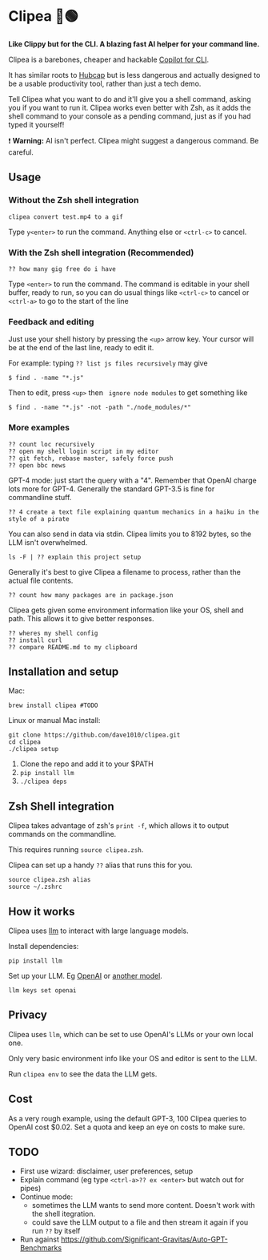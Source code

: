 # Clipea 📎🟢

**Like Clippy but for the CLI. A blazing fast AI helper for your command line.**

Clipea is a barebones, cheaper and hackable [Copilot for CLI](https://githubnext.com/projects/copilot-cli).

It has similar roots to [Hubcap](https://github.com/dave1010/hubcap) but is less dangerous and actually designed to be a usable productivity tool, rather than just a tech demo.

Tell Clipea what you want to do and it'll give you a shell command, asking you if you want to run it. Clipea works even better with Zsh, as it adds the shell command to your console as a pending command, just as if you had typed it yourself!

❗ **Warning:** AI isn't perfect. Clipea might suggest a dangerous command. Be careful.

## Usage

### Without the Zsh shell integration

    clipea convert test.mp4 to a gif

Type `y<enter>` to run the command. Anything else or `<ctrl-c>` to cancel.

### With the Zsh shell integration (Recommended)

    ?? how many gig free do i have

Type `<enter>` to run the command. The command is editable in your shell buffer, ready to run, so you can do
usual things like `<ctrl-c>` to cancel or `<ctrl-a>` to go to the start of the line

### Feedback and editing

Just use your shell history by pressing the `<up>` arrow key. Your cursor will be at the end of
the last line, ready to edit it.

For example: typing `?? list js files recursively` may give
    
    $ find . -name "*.js"

Then to edit, press `<up>` then ` ignore node modules` to get something like

    $ find . -name "*.js" -not -path "./node_modules/*"

### More examples

    ?? count loc recursively
    ?? open my shell login script in my editor
    ?? git fetch, rebase master, safely force push
    ?? open bbc news

GPT-4 mode: just start the query with a "4". Remember that OpenAI charge lots more for GPT-4.
Generally the standard GPT-3.5 is fine for commandline stuff.

    ?? 4 create a text file explaining quantum mechanics in a haiku in the style of a pirate

You can also send in data via stdin. Clipea limits you to 8192 bytes, so the LLM isn't overwhelmed.

    ls -F | ?? explain this project setup

Generally it's best to give Clipea a filename to process, rather than the actual file contents.

    ?? count how many packages are in package.json

Clipea gets given some environment information like your OS, shell and path.
This allows it to give better responses.

    ?? wheres my shell config
    ?? install curl
    ?? compare README.md to my clipboard

## Installation and setup

Mac:

    brew install clipea #TODO

Linux or manual Mac install:

    git clone https://github.com/dave1010/clipea.git
    cd clipea
    ./clipea setup

1. Clone the repo and add it to your $PATH
2. `pip install llm`
3. `./clipea deps`


## Zsh Shell integration

Clipea takes advantage of zsh's `print -f`, which allows it to output commands on the commandline.

This requires running `source clipea.zsh`.

Clipea can set up a handy `??` alias that runs this for you.

    source clipea.zsh alias
    source ~/.zshrc

## How it works

Clipea uses [llm](https://github.com/simonw/llm) to interact with large language models.

Install dependencies:

    pip install llm

Set up your LLM. Eg [OpenAI](https://platform.openai.com/account/api-keys) or [another model](https://llm.datasette.io/en/stable/other-models.html).

    llm keys set openai

## Privacy

Clipea uses `llm`, which can be set to use OpenAI's LLMs or your own local one.

Only very basic environment info like your OS and editor is sent to the LLM.

Run `clipea env` to see the data the LLM gets.

## Cost

As a very rough example, using the default GPT-3, 100 Clipea queries to OpenAI cost $0.02.
Set a quota and keep an eye on costs to make sure.

## TODO

* First use wizard: disclaimer, user preferences, setup
* Explain command (eg type `<ctrl-a>?? ex <enter>` but watch out for pipes)
* Continue mode:
  * sometimes the LLM wants to send more content. Doesn't work with the shell itegration. 
  * could save the LLM output to a file and then stream it again if you run `??` by itself
* Run against https://github.com/Significant-Gravitas/Auto-GPT-Benchmarks